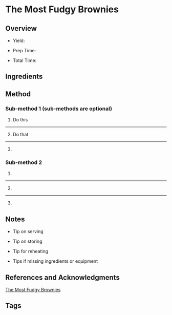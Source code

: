 # The Most Fudgy Brownies

## Overview

- Yield:

- Prep Time:

- Total Time:

## Ingredients



## Method

### Sub-method 1 (sub-methods are optional)

1. Do this
---
2. Do that
---
3.

### Sub-method 2

1.
---
2.
---
3.

## Notes

- Tip on serving

- Tip on storing

- Tip for reheating

- Tips if missing ingredients or equipment

## References and Acknowledgments

[The Most Fudgy Brownies](https://www.reddit.com/r/GifRecipes/comments/f3uiqh/the_best_fudgy_homemade_brownies/)

## Tags


